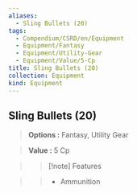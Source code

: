 ```yaml
---
aliases:
  - Sling Bullets (20)
tags:
  - Compendium/CSRD/en/Equipment
  - Equipment/Fantasy
  - Equipment/Utility-Gear
  - Equipment/Value/5-Cp
title: Sling Bullets (20)
collection: Equipment
kind: Equipment
---
```

## Sling Bullets (20)    
    
>    
> **Options :** Fantasy, Utility Gear    
> **Value :** 5 Cp    
>>[!note] Features    
>> - Ammunition